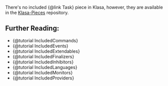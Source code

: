 There's no included {@link Task} piece in Klasa, however, they are available in the [Klasa-Pieces](https://github.com/dirigeants/klasa-pieces) repository.

## Further Reading:

- {@tutorial IncludedCommands}
- {@tutorial IncludedEvents}
- {@tutorial IncludedExtendables}
- {@tutorial IncludedFinalizers}
- {@tutorial IncludedInhibitors}
- {@tutorial IncludedLanguages}
- {@tutorial IncludedMonitors}
- {@tutorial IncludedProviders}
